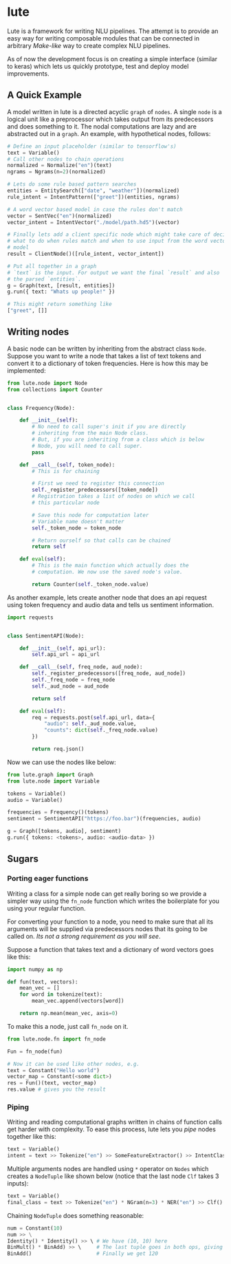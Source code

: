 # lute

Lute is a framework for writing NLU pipelines. The attempt is to provide an easy
way for writing composable modules that can be connected in arbitrary
_Make-like_ way to create complex NLU pipelines.

As of now the development focus is on creating a simple interface (similar to
keras) which lets us quickly prototype, test and deploy model improvements.

## A Quick Example

A model written in lute is a directed acyclic `graph` of `nodes`. A single
`node` is a logical unit like a preprocessor which takes output from its
predecessors and does something to it. The nodal computations are lazy and are
abstracted out in a `graph`. An example, with hypothetical nodes, follows:

```python
# Define an input placeholder (similar to tensorflow's)
text = Variable()
# Call other nodes to chain operations
normalized = Normalize("en")(text)
ngrams = Ngrams(n=2)(normalized)

# Lets do some rule based pattern searches
entities = EntitySearch(["date", "weather"])(normalized)
rule_intent = IntentPattern(["greet"])(entities, ngrams)

# A word vector based model in case the rules don't match
vector = SentVec("en")(normalized)
vector_intent = IntentVector("./model/path.hd5")(vector)

# Finally lets add a client specific node which might take care of deciding
# what to do when rules match and when to use input from the word vector
# model
result = ClientNode()([rule_intent, vector_intent])

# Put all together in a graph
# `text` is the input. For output we want the final `result` and also
# the parsed `entities`.
g = Graph(text, [result, entities])
g.run({ text: "Whats up people!" })

# This might return something like
["greet", []]
```

## Writing nodes

A basic node can be written by inheriting from the abstract class `Node`.
Suppose you want to write a node that takes a list of text tokens and convert it
to a dictionary of token frequencies. Here is how this may be implemented:

```python
from lute.node import Node
from collections import Counter


class Frequency(Node):

    def __init__(self):
        # No need to call super's init if you are directly
        # inheriting from the main Node class.
        # But, if you are inheriting from a class which is below
        # Node, you will need to call super.
        pass

    def __call__(self, token_node):
        # This is for chaining

        # First we need to register this connection
        self._register_predecessors([token_node])
        # Registration takes a list of nodes on which we call
        # this particular node

        # Save this node for computation later
        # Variable name doesn't matter
        self._token_node = token_node

        # Return ourself so that calls can be chained
        return self

    def eval(self):
        # This is the main function which actually does the
        # computation. We now use the saved node's value.

        return Counter(self._token_node.value)
```

As another example, lets create another node that does an api request using
token frequency and audio data and tells us sentiment information.

```python
import requests


class SentimentAPI(Node):

    def __init__(self, api_url):
        self.api_url = api_url

    def __call__(self, freq_node, aud_node):
        self._register_predecessors([freq_node, aud_node])
        self._freq_node = freq_node
        self._aud_node = aud_node

        return self

    def eval(self):
        req = requests.post(self.api_url, data={
            "audio": self._aud_node.value,
            "counts": dict(self._freq_node.value)
        })

        return req.json()
```


Now we can use the nodes like below:

```python
from lute.graph import Graph
from lute.node import Variable

tokens = Variable()
audio = Variable()

frequencies = Frequency()(tokens)
sentiment = SentimentAPI("https://foo.bar")(frequencies, audio)

g = Graph([tokens, audio], sentiment)
g.run({ tokens: <tokens>, audio: <audio-data> })
```

## Sugars

### Porting eager functions

Writing a class for a simple node can get really boring so we provide a simpler
way using the `fn_node` function which writes the boilerplate for you using your
regular function.

For converting your function to a node, you need to make sure that all its
arguments will be supplied via predecessors nodes that its going to be called
on. _Its not a strong requirement as you will see_.

Suppose a function that takes text and a dictionary of word vectors goes like
this:

```python
import numpy as np

def fun(text, vectors):
    mean_vec = []
    for word in tokenize(text):
        mean_vec.append(vectors[word])

    return np.mean(mean_vec, axis=0)
```

To make this a node, just call `fn_node` on it.

```python
from lute.node.fn import fn_node

Fun = fn_node(fun)

# Now it can be used like other nodes, e.g.
text = Constant("Hello world")
vector_map = Constant(<some dict>)
res = Fun()(text, vector_map)
res.value # gives you the result
```

### Piping

Writing and reading computational graphs written in chains of function calls get
harder with complexity. To ease this process, lute lets you _pipe_ nodes
together like this:

```python
text = Variable()
intent = text >> Tokenize("en") >> SomeFeatureExtractor() >> IntentClassification()
```

Multiple arguments nodes are handled using `*` operator on `Nodes` which creates
a `NodeTuple` like shown below (notice that the last node `Clf` takes 3 inputs):

```python
text = Variable()
final_class = text >> Tokenize("en") * NGram(n=3) * NER("en") >> Clf()
```

Chaining `NodeTuple` does something reasonable:

```python
num = Constant(10)
num >> \
Identity() * Identity() >> \ # We have (10, 10) here
BinMult() * BinAdd) >> \     # The last tuple goes in both ops, giving (100, 20)
BinAdd()                     # Finally we get 120
```
